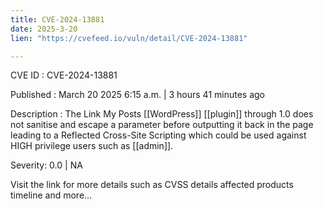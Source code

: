 ```yaml
---
title: CVE-2024-13881
date: 2025-3-20
lien: "https://cvefeed.io/vuln/detail/CVE-2024-13881"

---
```


CVE ID : CVE-2024-13881

Published :  March 20
2025
6:15 a.m. | 3 hours
41 minutes ago

Description : The Link My Posts  [[WordPress]] [[plugin]] through 1.0 does not sanitise and escape a parameter before outputting it back in the page
leading to a Reflected Cross-Site Scripting which could be used against HIGH privilege users such as [[admin]].

Severity: 0.0 | NA

Visit the link for more details
such as CVSS details
affected products
timeline
and more...
